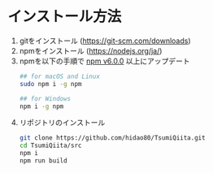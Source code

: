 # インストール方法

1. gitをインストール (<https://git-scm.com/downloads>)
1. npmをインストール (<https://nodejs.org/ja/>)
1. npmを以下の手順で [npm v6.0.0](https://nodejs.org/ja/) 以上にアップデート
    ```sh
    ## for macOS and Linux
    sudo npm i -g npm

    ## for Windows
    npm i -g npm
    ```
1. リポジトリのインストール
    ```sh
    git clone https://github.com/hidao80/TsumiQiita.git
    cd TsumiQiita/src
    npm i
    npm run build
    ```
